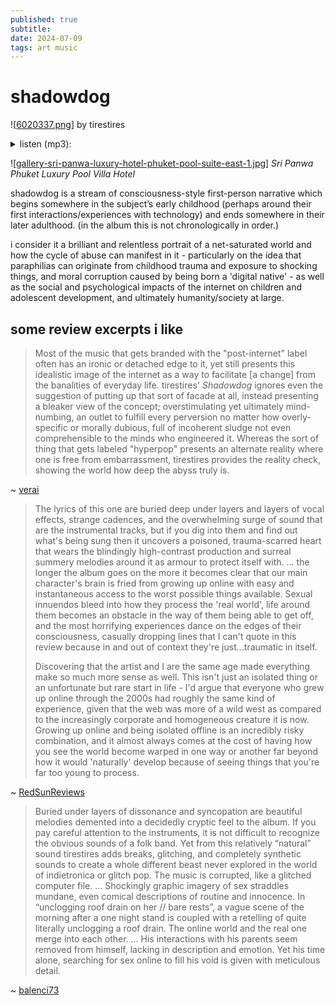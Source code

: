 ```yaml
---
published: true
subtitle:
date: 2024-07-09
tags: art music
---
```


<script src="/audiojs/audio.min.js"></script>

<script>
  audiojs.events.ready(function() {
    var as = audiojs.createAll();
  });
</script>

# shadowdog
![[6020337.png]]
by tirestires
<details>
    <summary>
        listen (mp3):
    </summary>
    <p>

<p><strong><em>after sex under parents<br/></em></strong>
{% include embed-audio.html src='/assets/attachments/shadodog/2.mp3' %}<br/></p>
<p><strong><em>minutes in and chill meme // mature butthole prolapses inside-out // my basement scene #1<br/></em></strong>
{% include embed-audio.html src='/assets/attachments/shadodog/2.mp3' %}<br/></p>
<p><strong><em>breaking apart baby monitor/potential recording device // my basement scene #2<br/></em></strong>
{% include embed-audio.html src='/assets/attachments/shadodog/3.mp3' %}<br/></p>
<p><strong><em>unclogging roof drain on her // bare rests<br/></em></strong>
{% include embed-audio.html src='/assets/attachments/shadodog/4.mp3' %}<br/></p>
<p><strong><em>valerian tea // underage on message board // mom tags herself viewing me in ultrasound // a vacation, apart<br/></em></strong>
{% include embed-audio.html src='/assets/attachments/shadodog/5.mp3' %}<br/></p>
<p><strong><em>hiding seek at family reunion // drowning after sand burial // a vacation<br/></em></strong>
{% include embed-audio.html src='/assets/attachments/shadodog/6.mp3' %}<br/></p>
<p><strong><em>breast feeding home movie // head indents ceiling, again // 50th mom birthday<br/></em></strong>
{% include embed-audio.html src='/assets/attachments/shadodog/7.mp3' %}<br/></p>
<p><strong><em>wedding dress rehearsal after bachelor party/baby shower // morning nausea<br/></em></strong>
{% include embed-audio.html src='/assets/attachments/shadodog/8.mp3' %}<br/></p>
<p><strong><em>carrying topical cream back home // elder crossing guard with fas<br/></em></strong>
{% include embed-audio.html src='/assets/attachments/shadodog/9.mp3' %}<br/></p>
<p><strong><em>kissing after late party // awaiting torrent finish // sharing old haircut incites new haircut<br/></em></strong>
{% include embed-audio.html src='/assets/attachments/shadodog/10.mp3' %}<br/></p>
<p><strong><em>(mirror) upload of ancient condom opening vlog // looking glasses reflecting off each other // my basement scene #3<br/></em></strong>
{% include embed-audio.html src='/assets/attachments/shadodog/11.mp3' %}<br/></p>
<p><strong><em>pink eye // far from residential areas with phone and charger and eye drops and no purse and no pockets<br/></em></strong>
{% include embed-audio.html src='/assets/attachments/shadodog/12.mp3' %}<br/></p>
<p><strong><em>pvr pregnant teens // before abstract tech support schedule // dad turns 50<br/></em></strong>
{% include embed-audio.html src='/assets/attachments/shadodog/13.mp3' %}<br/></p>
<p><strong><em>sharing one-bed room // hotel bolts down all fixtures other than clock // a vacation<br/></em></strong>
{% include embed-audio.html src='/assets/attachments/shadodog/14.mp3' %}<br/></p>
<p><strong><em>mommymommymommymommy // i text while driving communications between parents<br/></em></strong>
{% include embed-audio.html src='/assets/attachments/shadodog/15.mp3' %}<br/></p>
<p><strong><em>girl next-door break-up nudes // international date site // my basement scene #4<br/></em></strong>
{% include embed-audio.html src='/assets/attachments/shadodog/16.mp3' %}<br/></p>
<p><strong><em>shedding fur lit by dvd home menu snow // my basement scene #5<br/></em></strong>
{% include embed-audio.html src='/assets/attachments/shadodog/17.mp3' %}<br/></p>
<p><strong><em>new suburb before streetlights // post-millennium/post-mom-move<br/></em></strong>
{% include embed-audio.html src='/assets/attachments/shadodog/18.mp3' %}<br/></p>
<p><strong><em>holiday in house with kids // pre-millennium/pre-mom-move // not summer<br/></em></strong>
{% include embed-audio.html src='/assets/attachments/shadodog/19.mp3' %}<br/></p>
<p><strong><em>fursona request thread // home phoning cell before deleting first nudes // my basement scene #6<br/></em></strong>
{% include embed-audio.html src='/assets/attachments/shadodog/20.mp3' %}<br/></p>
<p><strong><em>pollen like snow // not summer<br/></em></strong>
{% include embed-audio.html src='/assets/attachments/shadodog/21.mp3' %}<br/></p>

</p>
</details>

![[gallery-sri-panwa-luxury-hotel-phuket-pool-suite-east-1.jpg]]
*Sri Panwa Phuket Luxury Pool Villa Hotel*

shadowdog is a stream of consciousness-style first-person narrative which begins somewhere in the subject’s early childhood (perhaps around their first interactions/experiences with technology) and ends somewhere in their later adulthood. (in the album this is not chronologically in order.)

i consider it a brilliant and relentless portrait of a net-saturated world and how the cycle of abuse can manifest in it - particularly on the idea that paraphilias can originate from childhood trauma and exposure to shocking things, and moral corruption caused by being born a 'digital native' - as well as the social and psychological impacts of the internet on children and adolescent development, and ultimately humanity/society at large.

## some review excerpts i like

> Most of the music that gets branded with the "post-internet" label often has an ironic or detached edge to it, yet still presents this idealistic image of the internet as a way to facilitate \[a change] from the banalities of everyday life. tirestires' _Shadowdog_ ignores even the suggestion of putting up that sort of facade at all, instead presenting a bleaker view of the concept; overstimulating yet ultimately mind-numbing, an outlet to fulfill every perversion no matter how overly-specific or morally dubious, full of incoherent sludge not even comprehensible to the minds who engineered it. Whereas the sort of thing that gets labeled "hyperpop" presents an alternate reality where one is free from embarrassment, tirestires provides the reality check, showing the world how deep the abyss truly is.

~ [verai](https://rateyourmusic.com/music-review/verai/tirestires/shadowdog/215104641)


> The lyrics of this one are buried deep under layers and layers of vocal effects, strange cadences, and the overwhelming surge of sound that are the instrumental tracks, but if you dig into them and find out what's being sung then it uncovers a poisoned, trauma-scarred heart that wears the blindingly high-contrast production and surreal summery melodies around it as armour to protect itself with. 
> … the longer the album goes on the more it becomes clear that our main character's brain is fried from growing up online with easy and instantaneous access to the worst possible things available. Sexual innuendos bleed into how they process the 'real world', life around them becomes an obstacle in the way of them being able to get off, and the most horrifying experiences dance on the edges of their consciousness, casually dropping lines that I can't quote in this review because in and out of context they're just...traumatic in itself.
> 
> Discovering that the artist and I are the same age made everything make so much more sense as well. This isn't just an isolated thing or an unfortunate but rare start in life - I'd argue that everyone who grew up online through the 2000s had roughly the same kind of experience, given that the web was more of a wild west as compared to the increasingly corporate and homogeneous creature it is now. Growing up online and being isolated offline is an incredibly risky combination, and it almost always comes at the cost of having how you see the world become warped in one way or another far beyond how it would 'naturally' develop because of seeing things that you're far too young to process.

~ [RedSunReviews](https://rateyourmusic.com/music-review/RedSunReviews/tirestires/shadowdog/195791889)


> Buried under layers of dissonance and syncopation are beautiful melodies demented into a decidedly cryptic feel to the album. If you pay careful attention to the instruments, it is not difficult to recognize the obvious sounds of a folk band. Yet from this relatively “natural” sound tirestires adds breaks, glitching, and completely synthetic sounds to create a whole different beast never explored in the world of indietronica or glitch pop. The music is corrupted, like a glitched computer file.
> ... Shockingly graphic imagery of sex straddles mundane, even comical descriptions of routine and innocence. In “unclogging roof drain on her // bare rests”, a vague scene of the morning after a one night stand is coupled with a retelling of quite literally unclogging a roof drain. The online world and the real one merge into each other.
> ... His interactions with his parents seem removed from himself, lacking in description and emotion. Yet his time alone, searching for sex online to fill his void is given with meticulous detail.
> 
~ [balenci73](https://rateyourmusic.com/music-review/balenci73/tirestires/shadowdog/151337289)

[//begin]: # "Autogenerated link references for markdown compatibility"
[6020337.png]: ../assets/attachments/6020337.png "6020337.png"
[gallery-sri-panwa-luxury-hotel-phuket-pool-suite-east-1.jpg]: ../assets/attachments/gallery-sri-panwa-luxury-hotel-phuket-pool-suite-east-1.jpg "gallery-sri-panwa-luxury-hotel-phuket-pool-suite-east-1.jpg"
[//end]: # "Autogenerated link references"